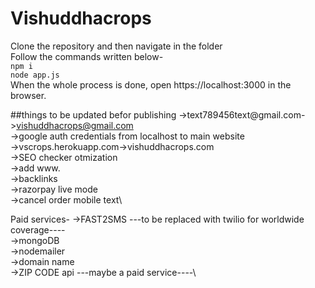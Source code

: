 # Vishuddhacrops

Clone the repository and then navigate in the folder\
Follow the commands written below-\
`npm i`\
`node app.js`\
When the whole process is done, open https://localhost:3000 in the browser.


##things to be updated befor publishing
->text789456text@gmail.com->vishuddhacrops@gmail.com\
->google auth credentials from localhost to main website\
->vscrops.herokuapp.com->vishuddhacrops.com\
->SEO checker otmization\
->add www.\
->backlinks\
->razorpay live mode\
->cancel order mobile text\




Paid services-
->FAST2SMS ---to be replaced with twilio for worldwide coverage----\
->mongoDB\
->nodemailer\
->domain name\
->ZIP CODE api ---maybe a paid service----\








